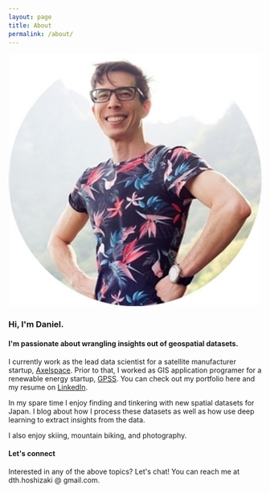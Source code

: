 ```yaml
---
layout: page
title: About
permalink: /about/
---
```


<p align="center">
  <img src="/assets/images/self-portrait.jpg" />
</p>

### Hi, I'm Daniel. 
#### I'm passionate about wrangling insights out of geospatial datasets.

I currently work as the lead data scientist for a satellite manufacturer startup, [Axelspace](https://www.axelspace.com/). 
Prior to that, I worked as GIS application programer for a renewable energy startup, [GPSS](https://gpssgroup.jp/). You can check out my portfolio here and my resume on [LinkedIn](https://www.linkedin.com/in/daniel-hoshizaki-25b3a659/).

In my spare time I enjoy finding and tinkering with new spatial datasets for Japan. I blog about how I process these datasets as well as how use deep learning to extract insights from the data.

I also enjoy skiing, mountain biking, and photography.

#### Let's connect
Interested in any of the above topics? Let's chat! You can reach me at dth.hoshizaki @ gmail.com.